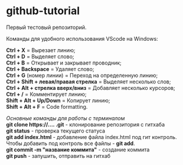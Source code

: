 # github-tutorial
Первый тестовый репозиторий.

Команды для удобного использования VScode на Windows:

<b>Ctrl + X</b> = Вырезает линию; <br>
<b>Ctrl + D</b> = Выделяет слово; <br>
<b>Ctrl + B</b> = Открывает и закрывает проводник; <br>
<b>Ctrl + Backspace</b> = Удаляет слово; <br>
<b>Ctrl + G</b> (номер линии) = Переход на определенную линию; <br>
<b>Ctrl + Shift + левая/правая стрелка</b> = Выделяет несколько слов; <br>
<b>Ctrl + Alt + стрелка вверх/вниз</b> = Добавляет несколько курсоров; <br>
<b>Ctrl + /</b> = Комментирует линию; <br>
<b>Shift + Alt + Up/Down</b> = Копирует линию; <br>
<b>Shift + Alt + F</b> = Code formatting. <br>


<i>Основные команды для работы с терминалом</i><br>
<b>git clone https://.... .git</b> - клонирование репозитория с гитхаба<br>
<b>git status</b> - проверка текущего статуса<br>
<b>git add index.html</b> - добавление файла index.html под гит контроль. Чтобы добавить под контроль все файлы - <b>git add</b>.<br>
<b>git commit -m "название коммита"</b> - создание коммита<br>
<b>git push</b> - запушить, отправить на гитхаб<br>
